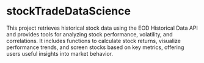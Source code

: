 # stockTradeDataScience
This project retrieves historical stock data using the EOD Historical Data API and provides tools for analyzing stock performance, volatility, and correlations. It includes functions to calculate stock returns, visualize performance trends, and screen stocks based on key metrics, offering users useful insights into market behavior.
